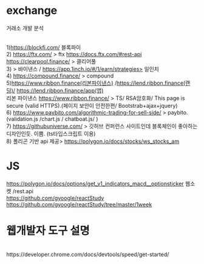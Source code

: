 # exchange
거래소 개발 분석

</br> 1)https://blockfi.com/ 블록파이 
</br> 2) https://ftx.com/ > ftx https://docs.ftx.com/#rest-api </br> 
https://clearpool.finance/ > 클리어풀
</br> 3) > 바이낸스 / https://app.1inch.io/#/1/earn/strategies> 일인치
</br> 4) https://compound.finance/ > compound
</br> 5)https://www.ribbon.finance(리본파이낸스) /https://lend.ribbon.finance(랜딩)/ https://lend.ribbon.finance/app(앱)
</br> 리본 파이낸스 https://www.ribbon.finance/ > TS/ RSA암호화/ This page is secure (valid HTTPS).(페이지 보안이 안전한편/ Bootstrab+ajax+jquery)
</br> 6) https://www.paybito.com/algorithmic-trading-for-sell-side/ > paybito.  (validation.js /chart.js / chatboat.js/ )
</br> 7) https://githubuniverse.com/ > 깃허브 컨퍼런스 사이트인데 블록체인이 좋아하는 디자인인듯. 이쁨. (ts타입스크립트 이용)
</br> 8) 폴리곤 기반 api 제공> https://polygon.io/docs/stocks/ws_stocks_am

# JS
https://polygon.io/docs/options/get_v1_indicators_macd__optionsticker 웹소켓 /rest.api </br>
https://github.com/gyoogle/reactStudy </br>
https://github.com/gyoogle/reactStudy/tree/master/1week

# 웹개발자 도구 설명
</br>
https://developer.chrome.com/docs/devtools/speed/get-started/ 
